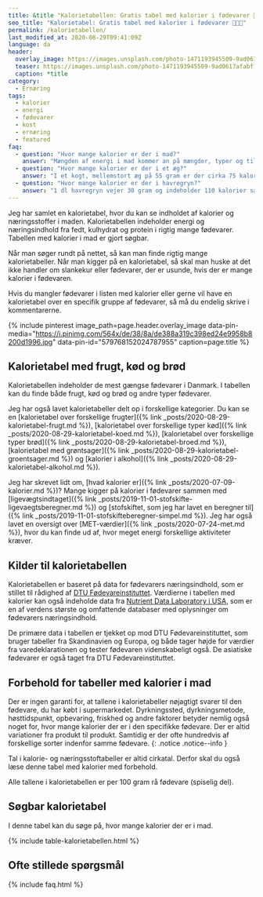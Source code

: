 ```yaml
---
title: &title "Kalorietabellen: Gratis tabel med kalorier i fødevarer 🥭🥩🥦"
seo_title: "Kalorietabel: Gratis tabel med kalorier i fødevarer 🥭🥩🥦"
permalink: /kalorietabellen/
last_modified_at: 2020-08-29T09:41:09Z
language: da
header:
  overlay_image: https://images.unsplash.com/photo-1471193945509-9ad0617afabf?ixlib=rb-1.2.1&ixid=eyJhcHBfaWQiOjEyMDd9&auto=format&fit=crop&w=190&q=5
  teaser: https://images.unsplash.com/photo-1471193945509-9ad0617afabf?ixlib=rb-1.2.1&ixid=eyJhcHBfaWQiOjEyMDd9&auto=format&fit=crop&h=300&w=400&q=10
  caption: *title
category:
  - Ernæring
tags:
  - kalorier
  - energi
  - fødevarer
  - kost
  - ernæring
  - featured
faq:
  - question: "Hvor mange kalorier er der i mad?"
    answer: "Mængden af energi i mad kommer an på mængder, typer og tilberedning. Derfor kan du bruge vores søgbare kalorietabel til at finde mængden af kalorier i mad."
  - question: "Hvor mange kalorier er der i et æg?"
    answer: "I et kogt, mellemstort æg på 55 gram er der cirka 75 kalorier fordelt på 6,8 g protein, 0,7 g kulhydrat og 5,1 g fedt."
  - question: "Hvor mange kalorier er der i havregryn?"
    answer: "1 dl havregryn vejer 30 gram og indeholder 110 kalorier samt 3,9 gram protein, 2,1 gram fedt, 17,5 gram kulhydrat og 3 gram kostfibre. 100 gram havregryn indeholder 366 kcal samt 12,9 gram protein, 6,9 gram fedt, 58,3 gram kulhydrat og 9,9 gram kostfibre."
---
```


Jeg har samlet en kalorietabel, hvor du kan se indholdet af kalorier og næringsstoffer i maden. Kalorietabellen indeholder energi og næringsindhold fra fedt, kulhydrat og protein i rigtig mange fødevarer. Tabellen med kalorier i mad er gjort søgbar.

Når man søger rundt på nettet, så kan man finde rigtig mange kalorietabeller. Når man kigger på en kalorietabel, så skal man huske at det ikke handler om slankekur eller fødevarer, der er usunde, hvis der er mange kalorier i fødevaren.

Hvis du mangler fødevarer i listen med kalorier eller gerne vil have en kalorietabel over en specifik gruppe af fødevarer, så må du endelig skrive i kommentarerne.

{% include pinterest image_path=page.header.overlay_image data-pin-media="https://i.pinimg.com/564x/de/38/8a/de388a319c398ed24e9958b8200d1996.jpg" data-pin-id="579768152024787955" caption=page.title %}

## Kalorietabel med frugt, kød og brød

Kalorietabellen indeholder de mest gængse fødevarer i Danmark. I tabellen kan du finde både frugt, kød og brød og andre typer fødevarer.

Jeg har også lavet kalorietabeller delt op i forskellige kategorier. Du kan se en [kalorietabel over forskellige frugter]({% link _posts/2020-08-29-kalorietabel-frugt.md %}), [kalorietabel over forskellige typer kød]({% link _posts/2020-08-29-kalorietabel-koed.md %}), [kalorietabel over forskellige typer brød]({% link _posts/2020-08-29-kalorietabel-broed.md %}), [kalorietabel med grøntsager]({% link _posts/2020-08-29-kalorietabel-groentsager.md %}) og [kalorier i alkohol]({% link _posts/2020-08-29-kalorietabel-alkohol.md %}).

Jeg har skrevet lidt om, [hvad kalorier er]({% link _posts/2020-07-09-kalorier.md %})? Mange kigger på kalorier i fødevarer sammen med [ligevægtsindtaget]({% link _posts/2019-11-01-stofskifte-ligevaegtsberegner.md %}) og [stofskiftet, som jeg har lavet en beregner til]({% link _posts/2019-11-01-stofskifteberegner-simpel.md %}). Jeg har også lavet en oversigt over [MET-værdier]({% link _posts/2020-07-24-met.md %}), hvor du kan finde ud af, hvor meget energi forskellige aktiviteter kræver.

## Kilder til kalorietabellen

Kalorietabellen er baseret på data for fødevarers næringsindhold, som er stillet til rådighed af [DTU Fødevareinstituttet](https://frida.fooddata.dk). Værdierne i tabellen med kalorier kan også indeholde data fra [Nutrient Data Laboratory i USA](https://www.nal.usda.gov/fnic/usda-nutrient-data-laboratory), som er en af verdens største og omfattende databaser med oplysninger om fødevarers næringsindhold.

De primære data i tabellen er tjekket op mod DTU Fødevareinstituttet, som bruger tabeller fra Skandinavien og Europa, og både tager højde for værdier fra varedeklarationen og tester fødevaren videnskabeligt også. De asiatiske fødevarer er også taget fra DTU Fødevareinstituttet.

## Forbehold for tabeller med kalorier i mad

Der er ingen garanti for, at tallene i kalorietabeller nøjagtigt svarer til den fødevare, du har købt i supermarkedet. Dyrkningssted, dyrkningsmetode, høsttidspunkt, opbevaring, friskhed og andre faktorer betyder nemlig også noget for, hvor mange kalorier der er i den specifikke fødevare. Der er altid variationer fra produkt til produkt. Samtidig er der ofte hundredvis af forskellige sorter indenfor samme fødevare.
{: .notice .notice--info }

Tal i kalorie- og næringsstoftabeller er altid cirkatal. Derfor skal du også læse denne tabel med kalorier med forbehold.

Alle tallene i kalorietabellen er per 100 gram rå fødevare (spiselig del).

## Søgbar kalorietabel

I denne tabel kan du søge på, hvor mange kalorier der er i mad.

{% include table-kalorietabellen.html %}

## Ofte stillede spørgsmål

{% include faq.html %}
